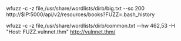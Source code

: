 wfuzz -c -z file,/usr/share/wordlists/dirb/big.txt  --sc  200 http://$IP:5000/api/v2/resources/books?FUZZ=.bash_history

wfuzz -c -z file,/usr/share/wordlists/dirb/common.txt --hw 462,53  -H "Host: FUZZ.vulnnet.thm" http://vulnnet.thm/